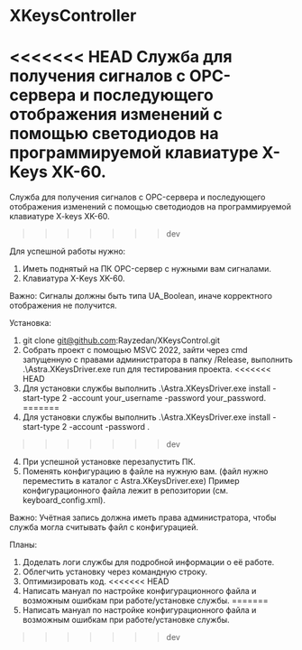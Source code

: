 # XKeysController

<<<<<<< HEAD
Служба для получения сигналов с OPC-сервера и последующего отображения изменений с помощью светодиодов на программируемой клавиатуре X-Keys XK-60.
=======
Служба для получения сигналов с OPC-сервера и последующего отображения изменений с помощью светодиодов на программируемой клавиатуре X-keys XK-60.
>>>>>>> dev

Для успешной работы нужно:
1. Иметь поднятый на ПК OPC-сервер с нужными вам сигналами.
2. Клавиатура X-Keys XK-60.

Важно:
Сигналы должны быть типа UA_Boolean, иначе корректного отображения не получится.
 
Установка:
1. git clone git@github.com:Rayzedan/XKeysControl.git
2. Собрать проект с помощью MSVC 2022, зайти через cmd запущенную с правами администратора в папку /Release, выполнить .\Astra.XKeysDriver.exe run для тестирования проекта.
<<<<<<< HEAD
3. Для установки службы выполнить .\Astra.XKeysDriver.exe install -start-type 2 -account your_username -password your_password.
=======
3. Для установки службы выполнить .\Astra.XKeysDriver.exe install -start-type 2 -account <username> -password <password>.
>>>>>>> dev
4. При успешной установке перезапустить ПК.
5. Поменять конфигурацию в файле на нужную вам. (файл нужно переместить в каталог с Astra.XKeysDriver.exe)
Пример конфигурационного файла лежит в репозитории (см. keyboard_config.xml).

Важно:
Учётная запись должна иметь права администратора, чтобы служба могла считывать файл с конфигурацией.

Планы:
1. Доделать логи службы для подробной информации о её работе.
2. Облегчить установку через командную строку.
3. Оптимизировать код.
<<<<<<< HEAD
4. Написать мануал по настройке конфигурационного файла и возможным ошибкам при работе/установке службы.
=======
4. Написать мануал по настройке конфигурационного файла и возможным ошибкам при работе/установке службы.
>>>>>>> dev
